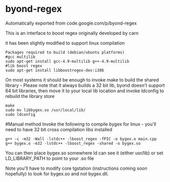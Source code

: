 # byond-regex
Automatically exported from code.google.com/p/byond-regex

This is an interface to boost regex originally developed by carn

it has been slightly modified to support linux compilation

    Packages required to build (debian/ubuntu platforms)
    #gcc multilib
    sudo apt-get install gcc-4.9-multilib g++-4.9-multilib
    #lib boost regex
    sudo apt-get install libboostregex-dev:i386

On most systems it should be enough to invoke make to build the shared library - Please note that it always builds a 32 bit lib, byond doesn't support 64 bit libraries, then move it to your local lib location and invoke ldconfig to rebuild the library store

    make
    sudo mv libbygex.so /usr/local/lib/
    sudo ldconfig

#Manual method
Invoke the following to compile bygex for linux - you'll need to have 32 bit cross compilation libs installed

    g++ -c -m32 -Wall -lstdc++ -lboost_regex -fPIC -o bygex.o main.cpp
    g++ bygex.o -m32 -lstdc++ -lboost_regex -shared -o bygex.so

You can then place bygex.so somewhere ld can see it (either usr/lib) or set LD_LIBRARY_PATH to point to your .so file

Note you'll have to modify core tgstation (instructions coming soon hopefully) to look for bygex.so and not bygex.dll.
